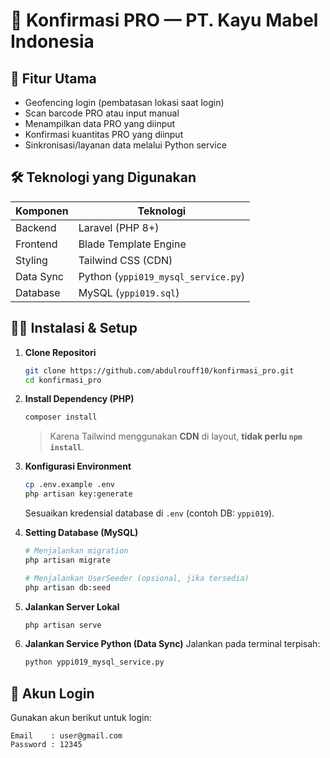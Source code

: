 # 🧾 Konfirmasi PRO — PT. Kayu Mabel Indonesia

## 🚀 Fitur Utama

* Geofencing login (pembatasan lokasi saat login)
* Scan barcode PRO atau input manual
* Menampilkan data PRO yang diinput
* Konfirmasi kuantitas PRO yang diinput
* Sinkronisasi/layanan data melalui Python service

## 🛠️ Teknologi yang Digunakan

| Komponen  | Teknologi                           |
| --------- | ----------------------------------- |
| Backend   | Laravel (PHP 8+)                    |
| Frontend  | Blade Template Engine               |
| Styling   | Tailwind CSS (CDN)                  |
| Data Sync | Python (`yppi019_mysql_service.py`) |
| Database  | MySQL (`yppi019.sql`)               |

## 🧑‍💻 Instalasi & Setup

1. **Clone Repositori**

   ```bash
   git clone https://github.com/abdulrouff10/konfirmasi_pro.git
   cd konfirmasi_pro
   ```

2. **Install Dependency (PHP)**

   ```bash
   composer install
   ```

   > Karena Tailwind menggunakan **CDN** di layout, **tidak perlu `npm install`**.

3. **Konfigurasi Environment**

   ```bash
   cp .env.example .env
   php artisan key:generate
   ```

   Sesuaikan kredensial database di `.env` (contoh DB: `yppi019`).

4. **Setting Database (MySQL)**

   ```bash
   # Menjalankan migration
   php artisan migrate

   # Menjalankan UserSeeder (opsional, jika tersedia)
   php artisan db:seed
   ```

5. **Jalankan Server Lokal**

   ```bash
   php artisan serve
   ```

6. **Jalankan Service Python (Data Sync)**
   Jalankan pada terminal terpisah:

   ```bash
   python yppi019_mysql_service.py
   ```

## 🔐 Akun Login

Gunakan akun berikut untuk login:

```
Email    : user@gmail.com
Password : 12345
```

